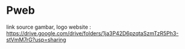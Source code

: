# Pweb
link source gambar, logo website : https://drive.google.com/drive/folders/1ja3P42D6pzqtaSzmTzR5Ph3-stVmM7rG?usp=sharing
